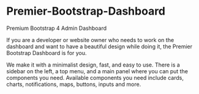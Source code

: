 # Premier-Bootstrap-Dashboard
Premium Bootstrap 4 Admin Dashboard

If you are a developer or website owner who needs to work on the dashboard and want to have a beautiful design while doing it, the Premier Bootstrap Dashboard is for you.


We make it with a minimalist design, fast, and easy to use. There is a sidebar on the left, a top menu, and a main panel where you can put the components you need. Available components you need include cards, charts, notifications, maps, buttons, inputs and more.
